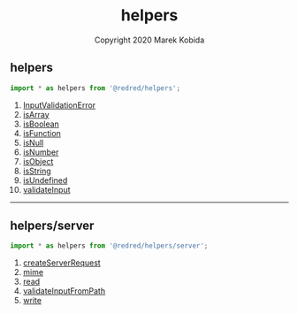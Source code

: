 <h1 align="center">helpers</h1>
<p align="center">Copyright 2020 Marek Kobida</p>

## helpers

```ts
import * as helpers from '@redred/helpers';
```

1. [InputValidationError](./private/types/InputValidationError.ts)
1. [isArray](./private/types/isArray.ts)
1. [isBoolean](./private/types/isBoolean.ts)
1. [isFunction](./private/types/isFunction.ts)
1. [isNull](./private/types/isNull.ts)
1. [isNumber](./private/types/isNumber.ts)
1. [isObject](./private/types/isObject.ts)
1. [isString](./private/types/isString.ts)
1. [isUndefined](./private/types/isUndefined.ts)
1. [validateInput](./private/types/validateInput.ts)

---

## helpers/server

```ts
import * as helpers from '@redred/helpers/server';
```

1. [createServerRequest](./private/createServerRequest.ts)
1. [mime](./private/mime.ts)
1. [read](./private/read.ts)
1. [validateInputFromPath](./private/types/validateInputFromPath.ts)
1. [write](./private/write.ts)
